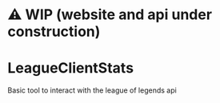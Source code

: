 # ⚠ WIP (website and api under construction)
# LeagueClientStats
 Basic tool to interact with the league of legends api
